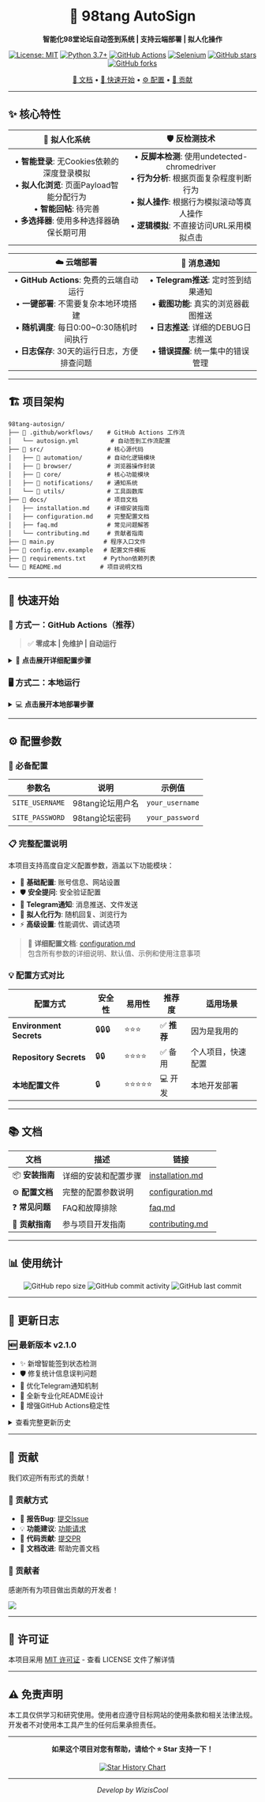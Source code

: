 <div align="center">

# 🎯 98tang AutoSign

**智能化98堂论坛自动签到系统 | 支持云端部署 | 拟人化操作**

[![License: MIT](https://img.shields.io/badge/License-MIT-blue.svg)](https://opensource.org/licenses/MIT) [![Python 3.7+](https://img.shields.io/badge/python-3.7+-blue.svg)](https://www.python.org/downloads/) [![GitHub Actions](https://img.shields.io/badge/GitHub%20Actions-supported-green.svg)](https://github.com/features/actions) [![Selenium](https://img.shields.io/badge/Selenium-4.15+-orange.svg)](https://selenium-python.readthedocs.io/) 
[![GitHub stars](https://img.shields.io/github/stars/WizisCool/98tang-autosign?style=social)](https://github.com/WizisCool/98tang-autosign/stargazers) [![GitHub forks](https://img.shields.io/github/forks/WizisCool/98tang-autosign?style=social)](https://github.com/WizisCool/98tang-autosign/network/members)

[📖 文档](#-文档) • [🚀 快速开始](#-快速开始) • [⚙️ 配置](#️-配置参数) • [🤝 贡献](#-贡献)

</div>

---

## ✨ 核心特性

<p align="center">

| 🤖 **拟人化系统** | 🛡️ **反检测技术** |
|:---:|:---:|
| • **智能登录**: 无Cookies依赖的深度登录模拟<br>• **拟人化浏览**: 页面Payload智能分配行为<br>• **智能回帖**: 待完善<br>• **多选择器**: 使用多种选择器确保长期可用 | • **反脚本检测**: 使用undetected-chromedriver<br>• **行为分析**: 根据页面复杂程度判断行为<br>• **拟人操作**: 根据行为模拟滚动等真人操作<br>• **逻辑模拟**: 不直接访问URL采用模拟点击 |

| ☁️ **云端部署** | 📱 **消息通知** |
|:---:|:---:|
| • **GitHub Actions**: 免费的云端自动运行<br>• **一键部署**: 不需要复杂本地环境搭建<br>• **随机调度**: 每日0:00~0:30随机时间执行<br>• **日志保存**: 30天的运行日志，方便排查问题 | • **Telegram推送**: 定时签到结果通知<br>• **截图功能**: 真实的浏览器截图推送<br>• **日志推送**: 详细的DEBUG日志推送<br>• **错误提醒**: 统一集中的错误管理 |

</p>

---

## 🏗️ 项目架构

```
98tang-autosign/
├── 📁 .github/workflows/    # GitHub Actions 工作流
│   └── autosign.yml         # 自动签到工作流配置
├── 📁 src/                  # 核心源代码
│   ├── 📁 automation/       # 自动化逻辑模块
│   ├── 📁 browser/          # 浏览器操作封装
│   ├── 📁 core/             # 核心功能模块
│   ├── 📁 notifications/    # 通知系统
│   └── 📁 utils/            # 工具函数库
├── 📁 docs/                 # 项目文档
│   ├── installation.md     # 详细安装指南
│   ├── configuration.md    # 完整配置文档
│   ├── faq.md              # 常见问题解答
│   └── contributing.md     # 贡献者指南
├── 📄 main.py              # 程序入口文件
├── 📄 config.env.example   # 配置文件模板
├── 📄 requirements.txt     # Python依赖列表
└── 📄 README.md           # 项目说明文档
```

---

## 🚀 快速开始

### 🎯 方式一：GitHub Actions（推荐）

> ✅ **零成本 | 免维护 | 自动运行**

<details>
<summary>🔧 <b>点击展开详细配置步骤</b></summary>

#### 1️⃣ Fork 仓库
点击页面右上角 **Fork** 按钮，将项目复制到您的账号下

#### 2️⃣ 配置环境变量（推荐方式）
1. 进入您的仓库 → `Settings` → `Environments`
2. 创建新环境，名称：`98tang-autosign`
3. 在 Environment secrets 中添加：
   ```
   SITE_USERNAME     # 您的98tang用户名
   SITE_PASSWORD     # 您的98tang密码
   ```

#### 3️⃣ 启用工作流
1. 进入 `Actions` 标签页
2. 点击 `98tang Auto Sign-in` 工作流
3. 点击 `Enable workflow` 启用
4. 可选：点击 `Run workflow` 立即测试

#### 4️⃣ 验证配置
查看 Actions 运行日志：
- ✅ `Environment secrets模式: 98tang-autosign` - 配置成功
- ⚠️ `Repository secrets模式 - 回退模式` - 使用备用配置

</details>

### 🖥️ 方式二：本地运行

<details>
<summary>💻 <b>点击展开本地部署步骤</b></summary>

#### 环境要求
- Python 3.7+ 
- Google Chrome 浏览器

#### 安装步骤
```bash
# 1. 克隆仓库
git clone https://github.com/your-username/98tang-autosign.git
cd 98tang-autosign

# 2. 安装依赖
pip install -r requirements.txt

# 3. 配置账号信息
cp config.env.example config.env
# 编辑 config.env 文件，填入您的账号信息

# 4. 运行程序
python main.py
```

</details>

---

## ⚙️ 配置参数

### 🔑 必备配置

| 参数名 | 说明 | 示例值 |
|--------|------|--------|
| `SITE_USERNAME` | 98tang论坛用户名 | `your_username` |
| `SITE_PASSWORD` | 98tang论坛密码 | `your_password` |

### 📋 完整配置说明

本项目支持高度自定义配置参数，涵盖以下功能模块：

- 🔐 **基础配置**: 账号信息、网站设置
- 🛡️ **安全提问**: 安全验证配置  
- 📱 **Telegram通知**: 消息推送、文件发送
- 🤖 **拟人化行为**: 随机回复、浏览行为
- ⚡ **高级设置**: 性能调优、调试选项

> 📖 **详细配置文档**: [configuration.md](docs/configuration.md)  
> 包含所有参数的详细说明、默认值、示例和使用注意事项



### 💡 配置方式对比

| 配置方式 | 安全性 | 易用性 | 推荐度 | 适用场景 |
|----------|--------|--------|--------|----------|
| **Environment Secrets** | 🔒🔒🔒 | ⭐⭐⭐ | ✅ **推荐** | 因为是我用的 |
| **Repository Secrets** | 🔒🔒 | ⭐⭐⭐⭐ | ✅ 备用 | 个人项目，快速配置 |
| **本地配置文件** | 🔒 | ⭐⭐⭐⭐⭐ | 💻 开发 | 本地开发部署 |

---

## 📚 文档

| 文档 | 描述 | 链接 |
|------|------|------|
| 📦 **安装指南** | 详细的安装和配置步骤 | [installation.md](docs/installation.md) |
| ⚙️ **配置文档** | 完整的配置参数说明 | [configuration.md](docs/configuration.md) |
| ❓ **常见问题** | FAQ和故障排除 | [faq.md](docs/faq.md) |
| 🤝 **贡献指南** | 参与项目开发指南 | [contributing.md](docs/contributing.md) |

---

## 📊 使用统计

<div align="center">

![GitHub repo size](https://img.shields.io/github/repo-size/WizisCool/98tang-autosign) ![GitHub commit activity](https://img.shields.io/github/commit-activity/m/WizisCool/98tang-autosign) ![GitHub last commit](https://img.shields.io/github/last-commit/WizisCool/98tang-autosign)

</div>

---

## 🔄 更新日志

### 🆕 最新版本 v2.1.0
- ✨ 新增智能签到状态检测
- 🛡️ 修复统计信息误判问题  
- 📱 优化Telegram通知机制
- 🎨 全新专业化README设计
- 🔧 增强GitHub Actions稳定性

<details>
<summary>查看完整更新历史</summary>

### v2.0.0
- 🚀 重构核心架构，模块化设计
- ☁️ 完善GitHub Actions支持
- 📱 集成Telegram通知系统
- 🤖 增强拟人化行为模拟

### v1.5.0  
- 🛡️ 新增安全提问处理
- 🎯 优化签到成功率
- 📝 完善文档和配置说明

</details>

---

## 🤝 贡献

我们欢迎所有形式的贡献！

### 💝 贡献方式

- 🐛 **报告Bug**: [提交Issue](https://github.com/WizisCool/98tang-autosign/issues/new?template=bug_report.md)
- 💡 **功能建议**: [功能请求](https://github.com/WizisCool/98tang-autosign/issues/new?template=feature_request.md)  
- 🔧 **代码贡献**: [提交PR](https://github.com/WizisCool/98tang-autosign/pulls)
- 📖 **文档改进**: 帮助完善文档

### 👥 贡献者

感谢所有为项目做出贡献的开发者！

<a href="https://github.com/WizisCool/98tang-autosign/graphs/contributors">
  <img src="https://contrib.rocks/image?repo=WizisCool/98tang-autosign" />
</a>

---

## 📄 许可证

本项目采用 [MIT 许可证](LICENSE) - 查看 LICENSE 文件了解详情

---

## ⚠️ 免责声明

本工具仅供学习和研究使用。使用者应遵守目标网站的使用条款和相关法律法规。开发者不对使用本工具产生的任何后果承担责任。

---

<div align="center">

**如果这个项目对您有帮助，请给个 ⭐ Star 支持一下！**

[![Star History Chart](https://api.star-history.com/svg?repos=WizisCool/98tang-autosign&type=Date)](https://star-history.com/#WizisCool/98tang-autosign&Date)

---

*Develop by WizisCool*

</div>